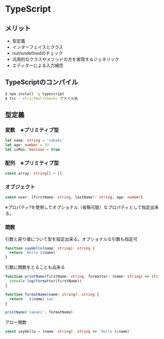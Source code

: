 # TypeScript

## メリット
- 型定義
- インターフェイスとクラス
- null/undefinedのチェック
- 汎用的なクラスやメソッドの方を実現するジェネリック
- エディターによる入力補完

## TypeScriptのコンパイル

```bash
$ npm install -g typescript
$ tsc --strictNullChecks ファイル名
```

## 型定義

### 変数　※プリミティブ型

```ts
let name: string = 'sakaki'
let age: number = 33
let isMan: boolean = true
```

### 配列　※プリミティブ型

```ts
const array: string[] = []
```

### オブジェクト

```ts
const user: {firstName: string, lastName?: string, age: number}
```
※プロパティ?を使用してオプショナル（省略可能）なプロパティとして指定出来る。

### 関数

引数と戻り値について型を指定出来る。オプショナルな引数も指定可

```ts
function sayHello(name: string): string {
  return `Hello ${name}`
}
```

引数に関数をとることも出来る

```ts
function printName(firstName: string, formatter: (name: string) => string) {
  console.log(formatter(firstName))
}

function formatName(name: string): string {
  return ` ${name} san`
}

printName('sakaki', formatName)

```

アロー関数

```ts
const sayHello = (name: string): string => `Hello ${name}`
```





